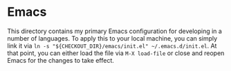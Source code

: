 # Emacs

This directory contains my primary Emacs configuration for developing in a
number of languages. To apply this to your local machine, you can simply
link it via `ln -s "${CHECKOUT_DIR}/emacs/init.el" ~/.emacs.d/init.el`.
At that point, you can either load the file via `M-X load-file` or close
and reopen Emacs for the changes to take effect.
